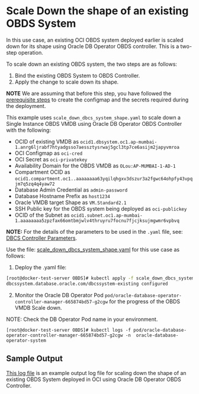 # Scale Down the shape of an existing OBDS System

In this use case, an existing OCI OBDS system deployed earlier is scaled down for its shape using Oracle DB Operator OBDS controller. This is a two-step operation.

To scale down an existing OBDS system, the two steps are as follows:

1. Bind the existing OBDS System to OBDS Controller.
2. Apply the change to scale down its shape.

**NOTE** We are assuming that before this step, you have followed the [prerequisite steps](./../README.md#prerequsites-to-deploy-a-dbcs-system-using-oracle-db-operator-dbcs-controller) to create the configmap and the secrets required during the deployment.

This example uses `scale_down_dbcs_system_shape.yaml` to scale down a Single Instance OBDS VMDB using Oracle DB Operator OBDS Controller with the following:

- OCID of existing VMDB as `ocid1.dbsystem.oc1.ap-mumbai-1.anrg6ljrabf7htyadgsso7aessztysrwaj5gcl3tp7ce6asijm2japyvmroa`
- OCI Configmap as `oci-cred`  
- OCI Secret as `oci-privatekey`  
- Availability Domain for the OBDS VMDB as `OLou:AP-MUMBAI-1-AD-1`  
- Compartment OCID as `ocid1.compartment.oc1..aaaaaaaa63yqilqhgxv3dszur3a2fgwc64ohpfy43vpqjm7q5zq4q4yaw72`  
- Database Admin Credential as `admin-password`  
- Database Hostname Prefix as `host1234`  
- Oracle VMDB target Shape as `VM.Standard2.1`  
- SSH Public key for the OBDS system being deployed as `oci-publickey`  
- OCID of the Subnet as `ocid1.subnet.oc1.ap-mumbai-1.aaaaaaaa5zpzfax66omtbmjwlv4thruyru7focnu7fjcjksujmgwmr6vpbvq`  

**NOTE:** For the details of the parameters to be used in the `.yaml` file, see: [DBCS Controller Parameters](./dbcs_controller_parameters.md).

Use the file: [scale_down_dbcs_system_shape.yaml](./scale_down_dbcs_system_shape.yaml) for this use case as follows:

1. Deploy the .yaml file:  
```sh
[root@docker-test-server OBDS]# kubectl apply -f scale_down_dbcs_system_shape.yaml
dbcssystem.database.oracle.com/dbcssystem-existing configured
```

2. Monitor the Oracle DB Operator Pod `pod/oracle-database-operator-controller-manager-665874bd57-g2cgw` for the progress of the OBDS VMDB Scale down. 

NOTE: Check the DB Operator Pod name in your environment.

```
[root@docker-test-server OBDS]# kubectl logs -f pod/oracle-database-operator-controller-manager-665874bd57-g2cgw -n  oracle-database-operator-system
```

## Sample Output

[This log file](./scale_down_dbcs_system_shape_sample_output.log) is an example output log file for scaling down the shape of an existing OBDS System deployed in OCI using Oracle DB Operator OBDS Controller.
